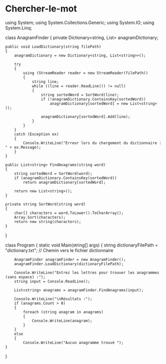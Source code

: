 # Chercher-le-mot
using System;
using System.Collections.Generic;
using System.IO;
using System.Linq;

class AnagramFinder
{
    private Dictionary<string, List<string>> anagramDictionary;

    public void LoadDictionary(string filePath)
    {
        anagramDictionary = new Dictionary<string, List<string>>();

        try
        {
            using (StreamReader reader = new StreamReader(filePath))
            {
                string line;
                while ((line = reader.ReadLine()) != null)
                {
                    string sortedWord = SortWord(line);
                    if (!anagramDictionary.ContainsKey(sortedWord))
                        anagramDictionary[sortedWord] = new List<string>();

                    anagramDictionary[sortedWord].Add(line);
                }
            }
        }
        catch (Exception ex)
        {
            Console.WriteLine("Erreur lors du chargement du dictionnaire : " + ex.Message);
        }
    }

    public List<string> FindAnagrams(string word)
    {
        string sortedWord = SortWord(word);
        if (anagramDictionary.ContainsKey(sortedWord))
            return anagramDictionary[sortedWord];

        return new List<string>();
    }

    private string SortWord(string word)
    {
        char[] characters = word.ToLower().ToCharArray();
        Array.Sort(characters);
        return new string(characters);
    }
}

class Program
{
    static void Main(string[] args)
    {
        string dictionaryFilePath = "dictionary.txt"; // Chemin vers le fichier dictionnaire

        AnagramFinder anagramFinder = new AnagramFinder();
        anagramFinder.LoadDictionary(dictionaryFilePath);

        Console.WriteLine("Entrez les lettres pour trouver les anagrammes (sans espace) :");
        string input = Console.ReadLine();

        List<string> anagrams = anagramFinder.FindAnagrams(input);

        Console.WriteLine("\nRésultats :");
        if (anagrams.Count > 0)
        {
            foreach (string anagram in anagrams)
            {
                Console.WriteLine(anagram);
            }
        }
        else
        {
            Console.WriteLine("Aucun anagramme trouvé ");
    }
}

